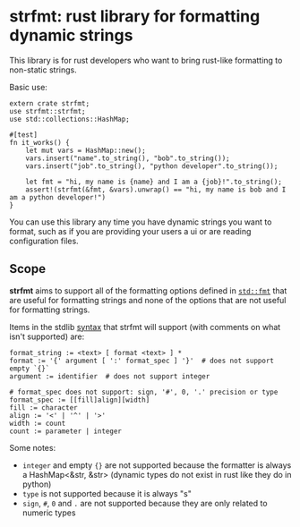 # strfmt: rust library for formatting dynamic strings

This library is for rust developers who want to bring rust-like
formatting to non-static strings. 

Basic use:
```
extern crate strfmt;
use strfmt::strfmt;
use std::collections::HashMap;

#[test]
fn it_works() {
    let mut vars = HashMap::new();
    vars.insert("name".to_string(), "bob".to_string());
    vars.insert("job".to_string(), "python developer".to_string());

    let fmt = "hi, my name is {name} and I am a {job}!".to_string();
    assert!(strfmt(&fmt, &vars).unwrap() == "hi, my name is bob and I am a python developer!")
}
```

You can use this library any time you have dynamic strings you want to format, such as
if you are providing your users a ui or are reading configuration files.

## Scope

**strfmt** aims to support all of the formatting options defined in
[`std::fmt`](https://doc.rust-lang.org/std/fmt/) that are useful for
formatting strings and none of the options that are not useful for
formatting strings.

Items in the stdlib [syntax](https://doc.rust-lang.org/std/fmt/#syntax) that
strfmt will support (with comments on what isn't supported) are:
```
format_string := <text> [ format <text> ] *
format := '{' argument [ ':' format_spec ] '}'  # does not support empty `{}`
argument := identifier  # does not support integer

# format_spec does not support: sign, '#', 0, '.' precision or type
format_spec := [[fill]align][width]
fill := character
align := '<' | '^' | '>'
width := count
count := parameter | integer
```

Some notes:
- `integer` and empty `{}` are not supported because the formatter is always a
    HashMap<&str, &str> (dynamic types do not exist in rust like they do in python)
- `type` is not supported because it is always "s"
- `sign`, `#`, `0` and `.` are not supported because they are only related to numeric
    types

```

